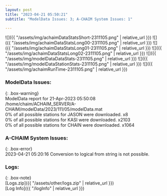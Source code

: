 ```yaml
---
layout: post
title: "2023-04-21 05:50:21"
subtitle: "ModelData Issues: 3; A-CHAIM System Issues: 1"

---
```


![]({{ "/assets/img/achaimDataStatsShort-2311105.png" | relative_url }})
![]({{ "/assets/img/achaimDataStatsLong00-2311105.png" | relative_url }})
![]({{ "/assets/img/achaimDataStatsLong01-2311105.png" | relative_url }})
![]({{ "/assets/img/achaimDataStatsLong02-2311105.png" | relative_url }})
![]({{ "/assets/img/modelDataDataStats-2311105.png" | relative_url }})
![]({{ "/assets/img/modelDataStationStats-2311105.png" | relative_url }})
![]({{ "/assets/img/achaimRunTime-2311105.png" | relative_url }})


### ModelData Issues:  
  
{: .box-warning}  
 ModelData report for 21-Apr-2023 05:50:08   
 /home/chaim/ACHAIM_SERVER/A-CHAIM/modelData/2023/111/05/modelData.mat   
 0% of all possible stations for JASON were downloaded. x8   
 0% of all possible stations for KASI were downloaded. x2103   
 0% of all possible stations for CHAIN were downloaded. x1064   
  
### A-CHAIM System Issues:  
  
{: .box-error}  
2023-04-21 05:20:16 Conversion to logical from string is not possible.  

### Logs:  
  
{: .box-note}  
[Logs.zip]({{ "/assets/other/logs.zip" | relative_url }})  
[Log Info]({{ "/logInfo" | relative_url }})  
